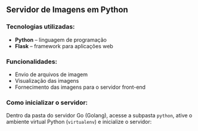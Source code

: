 ## Servidor de Imagens em Python

### Tecnologias utilizadas:
- **Python** – linguagem de programação
- **Flask** – framework para aplicações web

### Funcionalidades:
- Envio de arquivos de imagem
- Visualização das imagens
- Fornecimento das imagens para o servidor front-end

### Como inicializar o servidor:
Dentro da pasta do servidor Go (Golang), acesse a subpasta `python`, ative o ambiente virtual Python (`virtualenv`) e inicialize o servidor:

```

```

